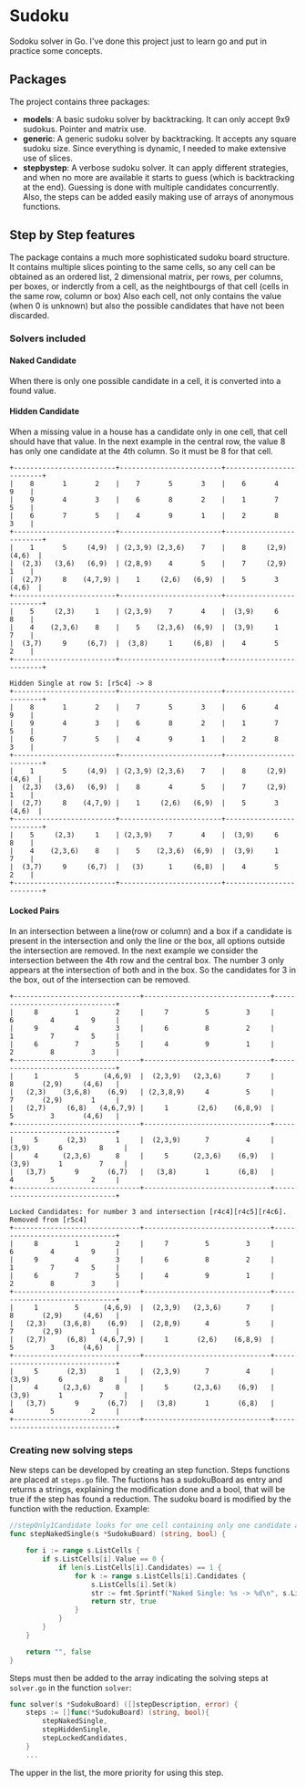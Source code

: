 # Sudoku
Sodoku solver in Go. I've done this project just to learn go and put in practice some concepts.

## Packages
The project contains three packages:
* **models**: A basic sudoku solver by backtracking. It can only accept 9x9 sudokus. Pointer and matrix use.
* **generic**: A generic sudoku solver by backtracking. It accepts any square sudoku size. Since everything is dynamic, I needed to make extensive use of slices.
* **stepbystep**: A verbose sudoku solver. It can apply different strategies, and when no more are available it starts to guess (which is backtracking at the end). Guessing is done with multiple candidates concurrently. Also, the steps can be added easily making use of arrays of anonymous functions. 

## Step by Step features

The package contains a much more sophisticated sudoku board structure. It contains multiple slices pointing to the same cells, so any cell can be obtained as an ordered list, 2 dimensional matrix, per rows, per columns, per boxes, or inderctly from a cell, as the neightbourgs of that cell (cells in the same row, column or box)
Also each cell, not only contains the value (when 0 is unknown) but also the possible candidates that have not been discarded.
### Solvers included

#### Naked Candidate
When there is only one possible candidate in a cell, it is converted into a found value.

#### Hidden Candidate
When a missing value in a house has a candidate only in one cell, that cell should have that value.
In the next example in the central row, the value 8 has only one candidate at the 4th column. So it must be 8 for that cell.
```
+-------------------------+-------------------------+-------------------------+
|    8       1       2    |    7       5       3    |    6       4       9    | 
|    9       4       3    |    6       8       2    |    1       7       5    | 
|    6       7       5    |    4       9       1    |    2       8       3    | 
+-------------------------+-------------------------+-------------------------+
|    1       5     (4,9)  | (2,3,9) (2,3,6)    7    |    8     (2,9)   (4,6)  | 
|  (2,3)   (3,6)   (6,9)  | (2,8,9)    4       5    |    7     (2,9)     1    | 
|  (2,7)     8    (4,7,9) |    1     (2,6)   (6,9)  |    5       3     (4,6)  | 
+-------------------------+-------------------------+-------------------------+
|    5     (2,3)     1    | (2,3,9)    7       4    |  (3,9)     6       8    | 
|    4    (2,3,6)    8    |    5    (2,3,6)  (6,9)  |  (3,9)     1       7    | 
|  (3,7)     9     (6,7)  |  (3,8)     1     (6,8)  |    4       5       2    | 
+-------------------------+-------------------------+-------------------------+

Hidden Single at row 5: [r5c4] -> 8
+-------------------------+-------------------------+-------------------------+
|    8       1       2    |    7       5       3    |    6       4       9    | 
|    9       4       3    |    6       8       2    |    1       7       5    | 
|    6       7       5    |    4       9       1    |    2       8       3    | 
+-------------------------+-------------------------+-------------------------+
|    1       5     (4,9)  | (2,3,9) (2,3,6)    7    |    8     (2,9)   (4,6)  | 
|  (2,3)   (3,6)   (6,9)  |    8       4       5    |    7     (2,9)     1    | 
|  (2,7)     8    (4,7,9) |    1     (2,6)   (6,9)  |    5       3     (4,6)  | 
+-------------------------+-------------------------+-------------------------+
|    5     (2,3)     1    | (2,3,9)    7       4    |  (3,9)     6       8    | 
|    4    (2,3,6)    8    |    5    (2,3,6)  (6,9)  |  (3,9)     1       7    | 
|  (3,7)     9     (6,7)  |   (3)      1     (6,8)  |    4       5       2    | 
+-------------------------+-------------------------+-------------------------+
```

#### Locked Pairs
In an intersection between a line(row or column) and a box if a candidate is present in the intersection and only the line or the box, all options outside the intersection are removed.
In the next example we consider the intersection between the 4th row and the central box. The number 3 only appears at the intersection of both and in the box. So the candidates for 3 in the box, out of the intersection can be removed.
```
+-------------------------------+-------------------------------+-------------------------------+
|     8         1         2     |     7         5         3     |     6         4         9     | 
|     9         4         3     |     6         8         2     |     1         7         5     | 
|     6         7         5     |     4         9         1     |     2         8         3     | 
+-------------------------------+-------------------------------+-------------------------------+
|     1         5      (4,6,9)  |  (2,3,9)   (2,3,6)      7     |     8       (2,9)     (4,6)   | 
|   (2,3)    (3,6,8)    (6,9)   | (2,3,8,9)     4         5     |     7       (2,9)       1     | 
|   (2,7)     (6,8)   (4,6,7,9) |     1       (2,6)    (6,8,9)  |     5         3       (4,6)   | 
+-------------------------------+-------------------------------+-------------------------------+
|     5       (2,3)       1     |  (2,3,9)      7         4     |   (3,9)       6         8     | 
|     4      (2,3,6)      8     |     5      (2,3,6)    (6,9)   |   (3,9)       1         7     | 
|   (3,7)       9       (6,7)   |   (3,8)       1       (6,8)   |     4         5         2     | 
+-------------------------------+-------------------------------+-------------------------------+

Locked Candidates: for number 3 and intersection [r4c4][r4c5][r4c6]. Removed from [r5c4]
+-------------------------------+-------------------------------+-------------------------------+
|     8         1         2     |     7         5         3     |     6         4         9     | 
|     9         4         3     |     6         8         2     |     1         7         5     | 
|     6         7         5     |     4         9         1     |     2         8         3     | 
+-------------------------------+-------------------------------+-------------------------------+
|     1         5      (4,6,9)  |  (2,3,9)   (2,3,6)      7     |     8       (2,9)     (4,6)   | 
|   (2,3)    (3,6,8)    (6,9)   |  (2,8,9)      4         5     |     7       (2,9)       1     | 
|   (2,7)     (6,8)   (4,6,7,9) |     1       (2,6)    (6,8,9)  |     5         3       (4,6)   | 
+-------------------------------+-------------------------------+-------------------------------+
|     5       (2,3)       1     |  (2,3,9)      7         4     |   (3,9)       6         8     | 
|     4      (2,3,6)      8     |     5      (2,3,6)    (6,9)   |   (3,9)       1         7     | 
|   (3,7)       9       (6,7)   |   (3,8)       1       (6,8)   |     4         5         2     | 
+-------------------------------+-------------------------------+-------------------------------+
```

### Creating new solving steps
New steps can be developed by creating an step function. Steps functions are placed at `steps.go` file. The fuctions has a sudokuBoard as entry and returns a strings, explaining the modification done and a bool, that will be true if the step has found a reduction. The sudoku board is modified by the function with the reduction.
Example:
```go
//stepOnly1Candidate looks for one cell containing only one candidate available.
func stepNakedSingle(s *SudokuBoard) (string, bool) {

	for i := range s.ListCells {
		if s.ListCells[i].Value == 0 {
			if len(s.ListCells[i].Candidates) == 1 {
				for k := range s.ListCells[i].Candidates {
					s.ListCells[i].Set(k)
					str := fmt.Sprintf("Naked Single: %s -> %d\n", s.ListCells[i].TextPosition(), k)
					return str, true
				}
			}
		}
	}

	return "", false
}
```
Steps must then be added to the array indicating the solving steps at `solver.go` in the function `solver`:
```go
func solver(s *SudokuBoard) ([]stepDescription, error) {
	steps := []func(*SudokuBoard) (string, bool){
		stepNakedSingle,
		stepHiddenSingle,
		stepLockedCandidates,
    }
    ...
```
The upper in the list, the more priority for using this step.